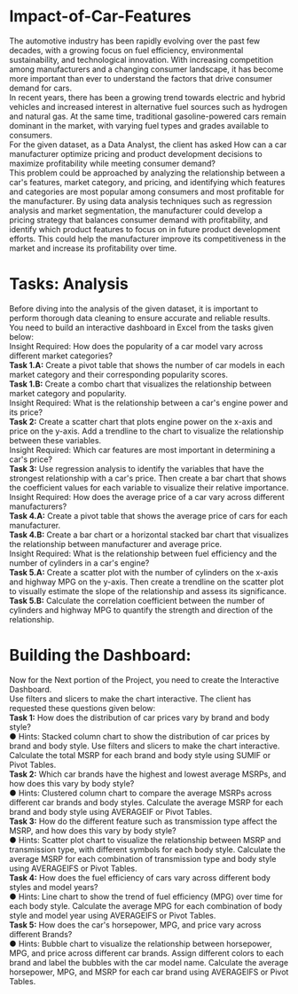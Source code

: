 # Impact-of-Car-Features  
The automotive industry has been rapidly evolving over the past few decades, with a growing focus on fuel efficiency, environmental sustainability, and technological innovation. With increasing competition among manufacturers and a changing consumer landscape, it has become more important than ever to understand the factors that drive consumer demand for cars.  
In recent years, there has been a growing trend towards electric and hybrid vehicles and increased interest in alternative fuel sources such as hydrogen and natural gas. At the same time, traditional gasoline-powered cars remain dominant in the market, with varying fuel types and grades available to consumers.  
For the given dataset, as a Data Analyst, the client has asked How can a car manufacturer optimize pricing and product development decisions to maximize profitability while meeting consumer demand?  
This problem could be approached by analyzing the relationship between a car's features, market category, and pricing, and identifying which features and categories are most popular among consumers and most profitable for the manufacturer. By using data analysis techniques such as regression analysis and market segmentation, the manufacturer could develop a pricing strategy that balances consumer demand with profitability, and identify which product features to focus on in future product development efforts. This could help the manufacturer improve its competitiveness in the market and increase its profitability over time.  
# Tasks: Analysis
Before diving into the analysis of the given dataset, it is important to perform thorough data cleaning to ensure accurate and reliable results.  
You need to build an interactive dashboard in Excel from the tasks given below:  
Insight Required: How does the popularity of a car model vary across different market categories?  
**Task 1.A:** Create a pivot table that shows the number of car models in each market category and their corresponding popularity scores.  
**Task 1.B:** Create a combo chart that visualizes the relationship between market category and popularity.  
Insight Required: What is the relationship between a car&#39;s engine power and its price?  
**Task 2:** Create a scatter chart that plots engine power on the x-axis and price on the y-axis. Add a trendline to the chart to visualize the relationship between these variables.  
Insight Required: Which car features are most important in determining a car&#39;s price?  
**Task 3:** Use regression analysis to identify the variables that have the strongest relationship with a car&#39;s price. Then create a bar chart that shows the coefficient values for each variable to visualize their relative importance.  
Insight Required: How does the average price of a car vary across different manufacturers?  
**Task 4.A:** Create a pivot table that shows the average price of cars for each manufacturer.  
**Task 4.B:** Create a bar chart or a horizontal stacked bar chart that visualizes the relationship between manufacturer and average price.  
Insight Required: What is the relationship between fuel efficiency and the number of cylinders in a car&#39;s engine?  
**Task 5.A:** Create a scatter plot with the number of cylinders on the x-axis and highway MPG on the y-axis. Then create a trendline on the scatter plot to visually estimate the slope of the relationship and assess its significance.  
**Task 5.B:** Calculate the correlation coefficient between the number of cylinders and highway MPG to quantify the strength and direction of the relationship.  
# Building the Dashboard:  
Now for the Next portion of the Project, you need to create the Interactive Dashboard.  
Use filters and slicers to make the chart interactive. The client has requested these questions given below:  
**Task 1:** How does the distribution of car prices vary by brand and body style?  
● Hints: Stacked column chart to show the distribution of car prices by brand and body style. Use filters and slicers to make the chart interactive. Calculate the total MSRP for each brand and body style using SUMIF or Pivot Tables.  
**Task 2:** Which car brands have the highest and lowest average MSRPs, and how does this vary by body style?  
● Hints: Clustered column chart to compare the average MSRPs across different car brands and body styles. Calculate the average MSRP for each brand and body style using AVERAGEIF or Pivot Tables.  
**Task 3:** How do the different feature such as transmission type affect the MSRP, and how does this vary by body style?  
● Hints: Scatter plot chart to visualize the relationship between MSRP and transmission type, with different symbols for each body style. Calculate the average MSRP for each combination of transmission type and body style using AVERAGEIFS or Pivot Tables.  
**Task 4:** How does the fuel efficiency of cars vary across different body styles and model years?  
● Hints: Line chart to show the trend of fuel efficiency (MPG) over time for each body style. Calculate the average MPG for each combination of body style and model year using AVERAGEIFS or Pivot Tables.  
**Task 5:** How does the car&#39;s horsepower, MPG, and price vary across different Brands?  
● Hints: Bubble chart to visualize the relationship between horsepower, MPG, and price across different car brands. Assign different colors to each brand and label the bubbles with the car model name. Calculate the average horsepower, MPG, and MSRP for each car brand using AVERAGEIFS or Pivot Tables.  

